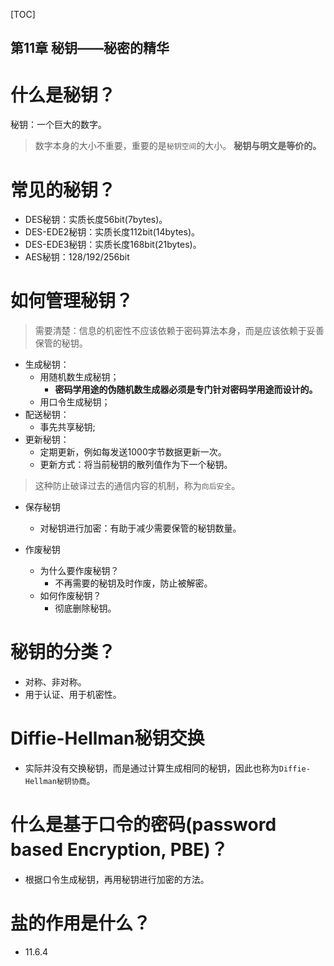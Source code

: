 [TOC]

第11章 秘钥——秘密的精华
---

# 什么是秘钥？
秘钥：一个巨大的数字。
> 数字本身的大小不重要，重要的是`秘钥空间`的大小。
**秘钥与明文是等价的。**

# 常见的秘钥？
* DES秘钥：实质长度56bit(7bytes)。
* DES-EDE2秘钥：实质长度112bit(14bytes)。
* DES-EDE3秘钥：实质长度168bit(21bytes)。
* AES秘钥：128/192/256bit


# 如何管理秘钥？
> 需要清楚：信息的机密性不应该依赖于密码算法本身，而是应该依赖于妥善保管的秘钥。
* 生成秘钥：
  * 用随机数生成秘钥；
    * **密码学用途的伪随机数生成器必须是专门针对密码学用途而设计的。**
  * 用口令生成秘钥；
* 配送秘钥：
  * 事先共享秘钥;
* 更新秘钥：
  * 定期更新，例如每发送1000字节数据更新一次。
  * 更新方式：将当前秘钥的散列值作为下一个秘钥。
> 这种防止破译过去的通信内容的机制，称为`向后安全`。

* 保存秘钥
  * 对秘钥进行加密：有助于减少需要保管的秘钥数量。

* 作废秘钥
  * 为什么要作废秘钥？
    * 不再需要的秘钥及时作废，防止被解密。
  * 如何作废秘钥？
    * 彻底删除秘钥。


# 秘钥的分类？
* 对称、非对称。
* 用于认证、用于机密性。


# Diffie-Hellman秘钥交换
* 实际并没有交换秘钥，而是通过计算生成相同的秘钥，因此也称为`Diffie-Hellman秘钥协商`。


# 什么是基于口令的密码(password based Encryption, PBE)？
* 根据口令生成秘钥，再用秘钥进行加密的方法。

# 盐的作用是什么？
* 11.6.4